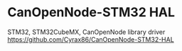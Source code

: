 # CanOpenNode-STM32 HAL
STM32, STM32CubeMX, CanOpenNode library driver
https://github.com/Cyrax86/CanOpenNode-STM32-HAL
